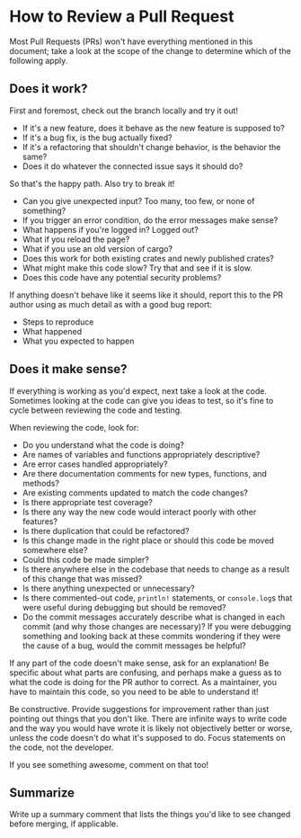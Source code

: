 # How to Review a Pull Request

Most Pull Requests (PRs) won't have everything mentioned in this document; take a look at the scope
of the change to determine which of the following apply.

## Does it work?

First and foremost, check out the branch locally and try it out!

- If it's a new feature, does it behave as the new feature is supposed to?
- If it's a bug fix, is the bug actually fixed?
- If it's a refactoring that shouldn't change behavior, is the behavior the same?
- Does it do whatever the connected issue says it should do?

So that's the happy path. Also try to break it!

- Can you give unexpected input? Too many, too few, or none of something?
- If you trigger an error condition, do the error messages make sense?
- What happens if you're logged in? Logged out?
- What if you reload the page?
- What if you use an old version of cargo?
- Does this work for both existing crates and newly published crates?
- What might make this code slow? Try that and see if it is slow.
- Does this code have any potential security problems?

If anything doesn't behave like it seems like it should, report this to the PR author using as much
detail as with a good bug report:

- Steps to reproduce
- What happened
- What you expected to happen

## Does it make sense?

If everything is working as you'd expect, next take a look at the code. Sometimes looking at the
code can give you ideas to test, so it's fine to cycle between reviewing the code and testing.

When reviewing the code, look for:

- Do you understand what the code is doing?
- Are names of variables and functions appropriately descriptive?
- Are error cases handled appropriately?
- Are there documentation comments for new types, functions, and methods?
- Are existing comments updated to match the code changes?
- Is there appropriate test coverage?
- Is there any way the new code would interact poorly with other features?
- Is there duplication that could be refactored?
- Is this change made in the right place or should this code be moved somewhere else?
- Could this code be made simpler?
- Is there anywhere else in the codebase that needs to change as a result of this change that was
  missed?
- Is there anything unexpected or unnecessary?
- Is there commented-out code, `println!` statements, or `console.log`s that were useful during
  debugging but should be removed?
- Do the commit messages accurately describe what is changed in each commit (and why those changes
  are necessary)? If you were debugging something and looking back at these commits wondering if
  they were the cause of a bug, would the commit messages be helpful?

If any part of the code doesn't make sense, ask for an explanation! Be specific about what parts
are confusing, and perhaps make a guess as to what the code is doing for the PR author to correct.
As a maintainer, you have to maintain this code, so you need to be able to understand it!

Be constructive. Provide suggestions for improvement rather than just pointing out things that you
don't like. There are infinite ways to write code and the way you would have wrote it is likely not
objectively better or worse, unless the code doesn't do what it's supposed to do. Focus statements
on the code, not the developer.

If you see something awesome, comment on that too!

## Summarize

Write up a summary comment that lists the things you'd like to see changed before merging, if
applicable.
